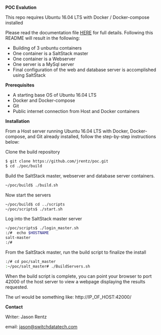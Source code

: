 <B>POC Evalution</B>

This repo requires Ubuntu 16.04 LTS with Docker / Docker-compose installed

Please read the documentation file <a href="https://github.com/jrentz/poc/wiki/home">HERE</a> for full details.
Following this README will result in the following:

* Building of 3 unbuntu containers
* One container is a SaltStack master
* One container is a Webserver
* One server is a MySql server
* Final configuration of the web and database server is accomplished using SaltStack

<B>Prerequisites</B>

* A starting base OS of Ubuntu 16.04 LTS
* Docker and Docker-compose
* Git
* Public internet connection from Host and Docker containers


<B>Installation</B>

From a Host server running Ubuntu 16.04 LTS with Docker, Docker-compose, and Git already installed, follow the step-by-step instructions below:

Clone the build repository

```sh
$ git clone https://github.com/jrentz/poc.git
$ cd ./poc/build
```

Build the SaltStack master, webserver and database server containers.


```sh
~/poc/build$ ./build.sh

```

Now start the servers

```sh
~/poc/build$ cd ../scripts
~/poc/scripts$ ./start.sh

```
Log into the SaltStack master server

```sh
~/poc/scripts$ ./login_master.sh
:/#  echo $HOSTNAME
salt-master
:/#
```

From the SaltStack master, run the build script to finalize the install

```sh
:/# cd poc/salt_master
:~/poc/salt_master# ./BuildServers.sh
```

When the build script is complete, you can point your browser to port 42000 of the host server to view a webpage displaying the results requested.

The url would be something like: http://IP_OF_HOST:42000/


<B>Contact</B>

Writer: Jason Rentz

email: [jason@switchdatatech.com](mailto:jason@switchdatatech.com)
